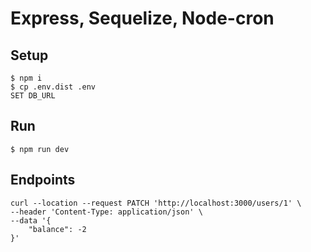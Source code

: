 # Express, Sequelize, Node-cron

## Setup
```
$ npm i
$ cp .env.dist .env
SET DB_URL
```

## Run
```
$ npm run dev
```

## Endpoints
```
curl --location --request PATCH 'http://localhost:3000/users/1' \
--header 'Content-Type: application/json' \
--data '{
    "balance": -2
}'
```
